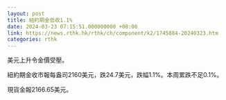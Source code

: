 ```yaml
---
layout: post
title: 紐約期金低收1.1%
date: 2024-03-23 07:15:51.000000000 +08:00
link: https://news.rthk.hk/rthk/ch/component/k2/1745884-20240323.htm
categories: rthk
---
```


美元上升令金價受壓。

紐約期金收市報每盎司2160美元，跌24.7美元，跌幅1.1%。本周累跌不足0.1%。

現貨金報2166.65美元。
